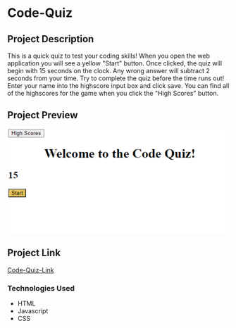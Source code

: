 # Code-Quiz

## Project Description 

This is a quick quiz to test your coding skills! When you open the web application you will see a yellow "Start" button. Once clicked, the quiz will begin with 15 seconds on the clock. Any wrong answer will subtract 2 seconds from your time. Try to complete the quiz before the time runs out! Enter your name into the highscore input box and click save. You can find all of the highscores for the game when you click the "High Scores" button. 

## Project Preview 

![codequiz](assets/code%20quiz.PNG)

## Project Link

[Code-Quiz-Link](https://estilbee.github.io/Code-Quiz/)

### Technologies Used
- HTML
- Javascript
- CSS